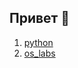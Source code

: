 ## Привет 👋
1. [python](https://github.com/ZadireyEvgeny/python)
2. [os_labs](https://github.com/ZadireyEvgeny/os_labs)
